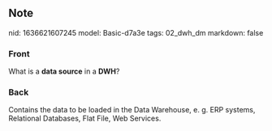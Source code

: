 ## Note
nid: 1636621607245
model: Basic-d7a3e
tags: 02_dwh_dm
markdown: false

### Front
What is a <b>data source</b> in a <b>DWH</b>?

### Back
Contains the data to be loaded in the Data Warehouse, e. g. ERP systems, Relational Databases, Flat File, Web Services.
